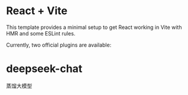 # React + Vite

This template provides a minimal setup to get React working in Vite with HMR and some ESLint rules.

Currently, two official plugins are available:
# deepseek-chat
蒸馏大模型
